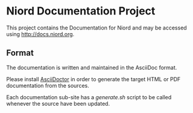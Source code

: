 # Niord Documentation Project

This project contains the Documentation for Niord and may be accessed using http://docs.niord.org.


## Format
The documentation is written and maintained in the AsciiDoc format. 

Please install <a href="http://asciidoctor.org" target="_blank">AsciiDoctor</a> in order to 
generate the target HTML or PDF documentation from the sources.

Each documentation sub-site has a _generate.sh_ script to be called whenever the source have been updated.



